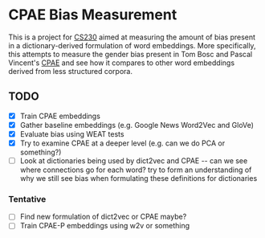 # CPAE Bias Measurement

This is a project for [CS230](cs230.stanford.edu) aimed at measuring the amount of bias present in a dictionary-derived formulation of word embeddings.
More specifically, this attempts to measure the gender bias present in Tom Bosc and Pascal Vincent's [CPAE](https://www.aclweb.org/anthology/D18-1181.pdf) and see how it compares to other word embeddings derived from less structured corpora.

## TODO
- [x] Train CPAE embeddings
- [x] Gather baseline embeddings (e.g. Google News Word2Vec and GloVe)
- [x] Evaluate bias using WEAT tests
- [x] Try to examine CPAE at a deeper level (e.g. can we do PCA or something?)
- [ ] Look at dictionaries being used by dict2vec and CPAE -- can we see where connections go for each word? try to form an understanding of why we still see bias when formulating these definitions for dictionaries
### Tentative
- [ ] Find new formulation of dict2vec or CPAE maybe?
- [ ] Train CPAE-P embeddings using w2v or something
